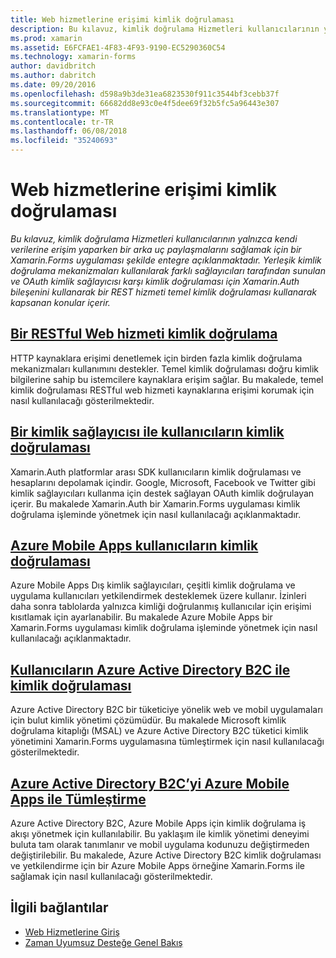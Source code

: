 ```yaml
---
title: Web hizmetlerine erişimi kimlik doğrulaması
description: Bu kılavuz, kimlik doğrulama Hizmetleri kullanıcılarının yalnızca kendi verilerine erişim yaparken bir arka uç paylaşmalarını sağlamak için bir Xamarin.Forms uygulaması şekilde entegre açıklanmaktadır.
ms.prod: xamarin
ms.assetid: E6FCFAE1-4F83-4F93-9190-EC5290360C54
ms.technology: xamarin-forms
author: davidbritch
ms.author: dabritch
ms.date: 09/20/2016
ms.openlocfilehash: d598a9b3de31ea6823530f911c3544bf3cebb37f
ms.sourcegitcommit: 66682dd8e93c0e4f5dee69f32b5fc5a96443e307
ms.translationtype: MT
ms.contentlocale: tr-TR
ms.lasthandoff: 06/08/2018
ms.locfileid: "35240693"
---
```

# <a name="authenticating-access-to-web-services"></a>Web hizmetlerine erişimi kimlik doğrulaması

_Bu kılavuz, kimlik doğrulama Hizmetleri kullanıcılarının yalnızca kendi verilerine erişim yaparken bir arka uç paylaşmalarını sağlamak için bir Xamarin.Forms uygulaması şekilde entegre açıklanmaktadır. Yerleşik kimlik doğrulama mekanizmaları kullanılarak farklı sağlayıcıları tarafından sunulan ve OAuth kimlik sağlayıcısı karşı kimlik doğrulaması için Xamarin.Auth bileşenini kullanarak bir REST hizmeti temel kimlik doğrulaması kullanarak kapsanan konular içerir._

## <a name="authenticating-a-restful-web-servicerestmd"></a>[Bir RESTful Web hizmeti kimlik doğrulama](rest.md)

HTTP kaynaklara erişimi denetlemek için birden fazla kimlik doğrulama mekanizmaları kullanımını destekler. Temel kimlik doğrulaması doğru kimlik bilgilerine sahip bu istemcilere kaynaklara erişim sağlar. Bu makalede, temel kimlik doğrulaması RESTful web hizmeti kaynaklarına erişimi korumak için nasıl kullanılacağı gösterilmektedir.

## <a name="authenticating-users-with-an-identity-provideroauthmd"></a>[Bir kimlik sağlayıcısı ile kullanıcıların kimlik doğrulaması](oauth.md)

Xamarin.Auth platformlar arası SDK kullanıcıların kimlik doğrulaması ve hesaplarını depolamak içindir. Google, Microsoft, Facebook ve Twitter gibi kimlik sağlayıcıları kullanma için destek sağlayan OAuth kimlik doğrulayan içerir. Bu makalede Xamarin.Auth bir Xamarin.Forms uygulaması kimlik doğrulama işleminde yönetmek için nasıl kullanılacağı açıklanmaktadır.

## <a name="authenticating-users-with-azure-mobile-appsazuremd"></a>[Azure Mobile Apps kullanıcıların kimlik doğrulaması](azure.md)

Azure Mobile Apps Dış kimlik sağlayıcıları, çeşitli kimlik doğrulama ve uygulama kullanıcıları yetkilendirmek desteklemek üzere kullanır. İzinleri daha sonra tablolarda yalnızca kimliği doğrulanmış kullanıcılar için erişimi kısıtlamak için ayarlanabilir. Bu makalede Azure Mobile Apps bir Xamarin.Forms uygulaması kimlik doğrulama işleminde yönetmek için nasıl kullanılacağı açıklanmaktadır.

## <a name="authenticating-users-with-azure-active-directory-b2cazure-ad-b2cmd"></a>[Kullanıcıların Azure Active Directory B2C ile kimlik doğrulaması](azure-ad-b2c.md)

Azure Active Directory B2C bir tüketiciye yönelik web ve mobil uygulamaları için bulut kimlik yönetimi çözümüdür. Bu makalede Microsoft kimlik doğrulama kitaplığı (MSAL) ve Azure Active Directory B2C tüketici kimlik yönetimini Xamarin.Forms uygulamasına tümleştirmek için nasıl kullanılacağı gösterilmektedir.

## <a name="integrating-azure-active-directory-b2c-with-azure-mobile-appsazure-ad-b2c-mobile-appmd"></a>[Azure Active Directory B2C’yi Azure Mobile Apps ile Tümleştirme](azure-ad-b2c-mobile-app.md)

Azure Active Directory B2C, Azure Mobile Apps için kimlik doğrulama iş akışı yönetmek için kullanılabilir. Bu yaklaşım ile kimlik yönetimi deneyimi buluta tam olarak tanımlanır ve mobil uygulama kodunuzu değiştirmeden değiştirilebilir. Bu makalede, Azure Active Directory B2C kimlik doğrulaması ve yetkilendirme için bir Azure Mobile Apps örneğine Xamarin.Forms ile sağlamak için nasıl kullanılacağı gösterilmektedir.

## <a name="related-links"></a>İlgili bağlantılar

- [Web Hizmetlerine Giriş](~/cross-platform/data-cloud/web-services/index.md)
- [Zaman Uyumsuz Desteğe Genel Bakış](~/cross-platform/platform/async.md)
